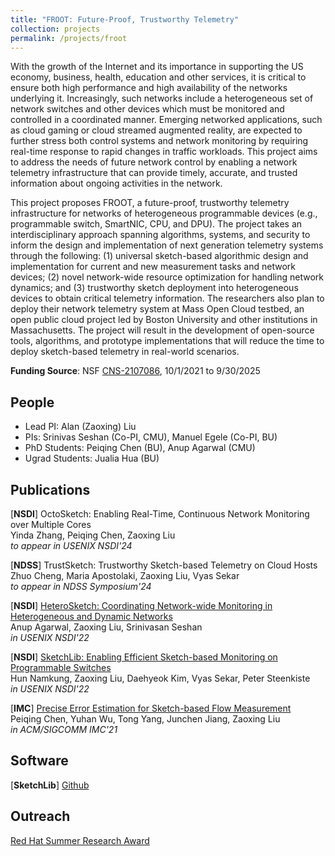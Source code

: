 ```yaml
---
title: "FROOT: Future-Proof, Trustworthy Telemetry"
collection: projects
permalink: /projects/froot
---
```


With the growth of the Internet and its importance in supporting the US economy, business, health, education and other services, it is critical to ensure both high performance and high availability of the networks underlying it. Increasingly, such networks include a heterogeneous set of network switches and other devices which must be monitored and controlled in a coordinated manner. Emerging networked applications, such as cloud gaming or cloud streamed augmented reality, are expected to further stress both control systems and network monitoring by requiring real-time response to rapid changes in traffic workloads. This project aims to address the needs of future network control by enabling a network telemetry infrastructure that can provide timely, accurate, and trusted information about ongoing activities in the network.


This project proposes FROOT, a future-proof, trustworthy telemetry infrastructure for networks of heterogeneous programmable devices (e.g., programmable switch, SmartNIC, CPU, and DPU). The project takes an interdisciplinary approach spanning algorithms, systems, and security to inform the design and implementation of next generation telemetry systems through the following: (1) universal sketch-based algorithmic design and implementation for current and new measurement tasks and network devices; (2) novel network-wide resource optimization for handling network dynamics; and (3) trustworthy sketch deployment into heterogeneous devices to obtain critical telemetry information. The researchers also plan to deploy their network telemetry system at Mass Open Cloud testbed, an open public cloud project led by Boston University and other institutions in Massachusetts. The project will result in the development of open-source tools, algorithms, and prototype implementations that will reduce the time to deploy sketch-based telemetry in real-world scenarios.


**Funding Source**: NSF [CNS-2107086](https://www.nsf.gov/awardsearch/showAward?AWD_ID=2107086), 10/1/2021 to 9/30/2025


People
------
* Lead PI: Alan (Zaoxing) Liu
* PIs: Srinivas Seshan (Co-PI, CMU), Manuel Egele (Co-PI, BU)
* PhD Students: Peiqing Chen (BU), Anup Agarwal (CMU)
* Ugrad Students: Jualia Hua (BU)

Publications
------
[**NSDI**] OctoSketch: Enabling Real-Time, Continuous Network Monitoring over Multiple Cores      
Yinda Zhang, Peiqing Chen, Zaoxing Liu       
*to appear in USENIX NSDI'24*

[**NDSS**] TrustSketch: Trustworthy Sketch-based Telemetry on Cloud Hosts       
Zhuo Cheng, Maria Apostolaki, Zaoxing Liu, Vyas Sekar         
*to appear in NDSS Symposium'24*

[**NSDI**] [HeteroSketch: Coordinating Network-wide Monitoring in Heterogeneous and Dynamic Networks](/papers/2022/NSDI2022_HeteroSketch.pdf)  
Anup Agarwal, Zaoxing Liu, Srinivasan Seshan  
*in USENIX NSDI'22*

[**NSDI**] [SketchLib: Enabling Efficient Sketch-based Monitoring on Programmable Switches](/papers/2022/NSDI2022_SketchLib.pdf)  
Hun Namkung, Zaoxing Liu, Daehyeok Kim, Vyas Sekar, Peter Steenkiste  
*in USENIX NSDI'22*

[**IMC**] [Precise Error Estimation for Sketch-based Flow Measurement](/papers/2021/IMC21_ErrorEstimation.pdf)  
Peiqing Chen, Yuhan Wu, Tong Yang, Junchen Jiang, Zaoxing Liu   
*in ACM/SIGCOMM IMC'21*

Software
------
[**SketchLib**] [Github](https://github.com/SketchLib/P4_SketchLib)

Outreach
------
[Red Hat Summer Research Award](https://www.bu.edu/rhcollab/2022/04/14/red-hat-collaboratory-announces-2022-student-research-projects/)